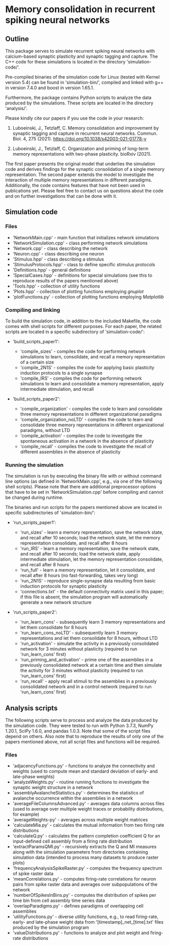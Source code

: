 # Memory consolidation in recurrent spiking neural networks


## Outline

This package serves to simulate recurrent spiking neural networks with calcium-based synaptic plasticity and synaptic tagging and capture. 
The C++ code for these simulations is located in the directory 'simulation-code/'. 

Pre-compiled binaries of the simulation code for Linux (tested with Kernel version 5.4) can be found in 'simulation-bin/', compiled and linked with g++ in version 7.4.0 and boost in version 1.65.1.

Furthermore, the package contains Python scripts to analyze the data produced by the simulations. These scripts are located in the directory 'analysis/'. 

Please kindly cite our papers if you use the code in your research:

1. Luboeinski, J., Tetzlaff, C. Memory consolidation and improvement by synaptic tagging and capture in recurrent neural networks. Commun. Biol. 4, 275 (2021). https://doi.org/10.1038/s42003-021-01778-y

2. Luboeinski, J., Tetzlaff, C. Organization and priming of long-term memory representations with two-phase plasticity. bioRxiv (2021).
	
The first paper presents the original model that underlies the simulation code and derives findings for the synaptic consolidation of a single memory representation.
The second paper extends the model to investigate the interaction of multiple memory representations in different paradigms.
Additionally, the code contains features that have not been used in publications yet. Please feel free to contact us on questions about the code and on further investigations that can be done with it.


## Simulation code

### Files

* 'NetworkMain.cpp' - main function that initializes network simulations
* 'NetworkSimulation.cpp' - class performing network simulations
* 'Network.cpp' - class describing the network
* 'Neuron.cpp' - class describing one neuron
* 'Stimulus.hpp' - class describing a stimulus
* 'StimulusProtocols.hpp' - class to define specific stimulus protocols
* 'Definitions.hpp' - general definitions
* 'SpecialCases.hpp' - definitions for special simulations (see this to reproduce results of the papers mentioned above)
* 'Tools.hpp' - collection of utility functions
* 'Plots.hpp' - collection of plotting functions employing *gnuplot*
* 'plotFunctions.py' - collection of plotting functions employing *Matplotlib*

### Compiling and linking

To build the simulation code, in addition to the included Makefile, the code comes with shell scripts for different purposes. For each paper, the related scripts are located in a specific subdirectory of 'simulation-code/':
* 'build\_scripts\_paper1':
	* 'compile_sizes' - compiles the code for performing network simulations to learn, consolidate, and recall a memory representation of a certain size
	* 'compile_2N1S' - compiles the code for applying basic plasticity induction protocols to a single synapse
	* 'compile_IRS' - compiles the code for performing network simulations to learn and consolidate a memory representation, apply intermediate stimulation, and recall

* 'build\_scripts\_paper2':
	* 'compile_organization' - compiles the code to learn and consolidate three memory representations in different organizational paradigms
	* 'compile\_organization_noLTD' - compiles the code to learn and consolidate three memory representations in different organizational paradigms, without LTD
	* 'compile_activation' - compiles the code to investigate the spontaneous activation in a network in the absence of plasticity
	* 'compile_recall' - compiles the code to investigate the recall of different assemblies in the absence of plasticity

### Running the simulation

The simulation is run by executing the binary file with or without command line options (as defined in 'NetworkMain.cpp', e.g., via one of the following shell scripts).
Please note that there are additional preprocessor options that have to be set in 'NetworkSimulation.cpp' before compiling and cannot be changed during
runtime. 

The binaries and run scripts for the papers mentioned above are located in specific subdirectories of 'simulation-bin/':
* 'run\_scripts\_paper1':
	* 'run_sizes' - learn a memory representation, save the network state, and recall after 10 seconds; load the network state, let the memory representation consolidate, and recall after 8 hours
	* 'run_IRS' - learn a memory representation, save the network state, and recall after 10 seconds; load the network state, apply intermediate stimulation, let the memory representation consolidate, and recall after 8 hours
	* 'run_full' - learn a memory representation, let it consolidate, and recall after 8 hours (no fast-forwarding, takes very long)
	* 'run_2N1S' - reproduce single-synapse data resulting from basic induction protocols for synaptic plasticity
	* 'connections.txt' - the default connectivity matrix used in this paper; if this file is absent, the simulation program will automatically generate a new network structure

* 'run\_scripts\_paper2':
	* 'run\_learn\_cons' - subsequently learn 3 memory representations and let them consolidate for 8 hours
	* 'run\_learn\_cons\_noLTD' - subsequently learn 3 memory representations and let them consolidate for 8 hours, without LTD
	* 'run\_activation' - simulate the activity in a previously consolidated network for 3 minutes without plasticity (required to run 'run\_learn\_cons' first)
	* 'run\_priming\_and\_activation' - prime one of the assemblies in a previously consolidated network at a certain time and then simulate the activity for 3 minutes without plasticity (required to run 'run\_learn\_cons' first)
	* 'run\_recall' - apply recall stimuli to the assemblies in a previously consolidated network and in a control network (required to run 'run\_learn\_cons' first)

## Analysis scripts

The following scripts serve to process and analyze the data produced by the simulation code. They were tested to run with Python 3.7.3, NumPy 1.20.1, SciPy 1.6.0, and pandas 1.0.3. 
Note that some of the script files depend on others. 
Also note that to reproduce the results of only one of the papers mentioned above, not all script files and functions will be required.

### Files

* 'adjacencyFunctions.py' - functions to analyze the connectivity and weights (used to compute mean and standard deviation of early- and late-phase weights)
* 'analyzeWeights.py' - routine running functions to investigate the synaptic weight structure in a network
* 'assemblyAvalancheStatistics.py' - determines the statistics of avalanche occurrence within the assemblies in a network
* 'averageFileColumnsAdvanced.py' - averages data columns across files (used to average over multiple weight traces or probability distributions, for example)
* 'averageWeights-py' - averages across multiple weight matrices
* 'calculateMIa.py' - calculates the mutual information from two firing rate distributions
* 'calculateQ.py' - calculates the pattern completion coefficient Q for an input-defined cell assembly from a firing rate distribution
* 'extractParamsQMI.py' - recursively extracts the Q and MI measures along with the simulation parameters from directories containing simulation data (intended to process many datasets to produce raster plots)
* 'frequencyAnalysisSpikeRaster.py' - computes the frequency spectrum of spike raster data
* 'meanCorrelations.py' - computes firing-rate correlations for neuron pairs from spike raster data and averages over subpopulations of the network
* 'numberOfSpikesInBins.py' - computes the distribution of spikes per time bin from cell assembly time series data
* 'overlapParadigms.py' - defines paradigms of overlapping cell assemblies
* 'utilityFunctions.py' - diverse utility functions, e.g., to read firing-rate, early- and late-phase weight data from '[timestamp]\_net\_[time].txt' files produced by the simulation program
* 'valueDistributions.py' - functions to analyze and plot weight and firing-rate distributions

